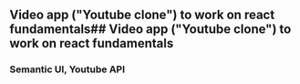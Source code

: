## Video app ("Youtube clone") to work on react fundamentals## Video app ("Youtube clone") to work on react fundamentals

### Semantic UI, Youtube API

